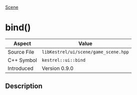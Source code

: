 [Scene](index)
# bind()
| Aspect | Value |
| --- | --- |
| Source File | `libKestrel/ui/scene/game_scene.hpp` |
| C++ Symbol | `kestrel::ui::bind` |
| Introduced | Version 0.9.0 |
## Description

